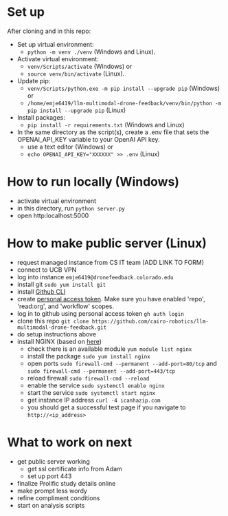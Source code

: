 # Set up
After cloning and in this repo:
- Set up virtual environment: 
    + `python -m venv ./venv` (Windows and Linux).
- Activate virtual environment: 
    + `venv/Scripts/activate` (Windows) or 
    + `source venv/bin/activate` (Linux).
- Update pip: 
    + `venv/Scripts/python.exe -m pip install --upgrade pip` (Windows) or 
    + `/home/emje6419/llm-multimodal-drone-feedback/venv/bin/python -m pip install --upgrade pip` (Linux)
- Install packages: 
    + `pip install -r requirements.txt` (Windows and Linux)
- In the same directory as the script(s), create a .env file that sets the OPENAI_API_KEY variable to your OpenAI API key.
    + use a text editor (Windows) or 
    + `echo OPENAI_API_KEY="XXXXXX" >> .env` (Linux)

# How to run locally (Windows)
- activate virtual environment
- in this directory, run `python server.py`
- open http:localhost:5000

# How to make public server (Linux)
- request managed instance from CS IT team (ADD LINK TO FORM)
- connect to UCB VPN 
- log into instance `emje6419@dronefeedback.colorado.edu`
- install git `sudo yum install git`
- install [Github CLI](https://github.com/cli/cli/blob/trunk/docs/install_linux.md#fedora-centos-red-hat-enterprise-linux-dnf)
- create [personal access token](https://docs.github.com/en/authentication/keeping-your-account-and-data-secure/managing-your-personal-access-tokens#creating-a-personal-access-token-classic). Make sure you have enabled 'repo', 'read:org', and 'workflow' scopes.
- log in to github using personal access token `gh auth login`
- clone this repo `git clone https://github.com/cairo-robotics/llm-multimodal-drone-feedback.git`
- do setup instructions above
- install NGINX (based on [here](https://access.redhat.com/documentation/en-us/red_hat_enterprise_linux/8/html/deploying_different_types_of_servers/setting-up-and-configuring-nginx_deploying-different-types-of-servers))
    + check there is an available module `yum module list nginx`
    + install the package `sudo yum install nginx`
    + open ports `sudo firewall-cmd --permanent --add-port=80/tcp` and `sudo firewall-cmd --permanent --add-port=443/tcp`
    + reload firewall `sudo firewall-cmd --reload`
    + enable the service `sudo systemctl enable nginx`
    + start the service `sudo systemctl start nginx`
    + get instance IP address `curl -4 icanhazip.com`
    + you should get a successful test page if you navigate to `http://<ip_address>`

# What to work on next
- get public server working
    + get ssl certificate info from Adam
    + set up port 443
- finalize Prolific study details online
- make prompt less wordy
- refine compliment conditions
- start on analysis scripts